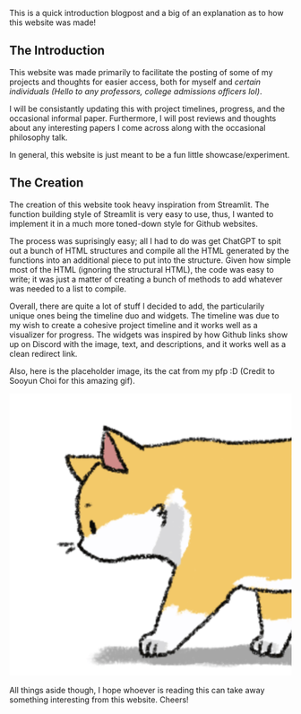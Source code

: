 This is a quick introduction blogpost and a big of an explanation as to how this website was made!

## The Introduction

This website was made primarily to facilitate the posting of some of my projects and thoughts for easier access, both for myself and *certain individuals (Hello to any professors, college admissions officers lol)*. 

I will be consistantly updating this with project timelines, progress, and the occasional informal paper. Furthermore, I will post reviews and thoughts about any interesting papers I come across along with the occasional philosophy talk.

In general, this website is just meant to be a fun little showcase/experiment.

## The Creation

The creation of this website took heavy inspiration from Streamlit. The function building style of Streamlit is very easy to use, thus, I wanted to implement it in a much more toned-down style for Github websites. 

The process was suprisingly easy; all I had to do was get ChatGPT to spit out a bunch of HTML structures and compile all the HTML generated by the functions into an additional piece to put into the structure. Given how simple most of the HTML (ignoring the structural HTML), the code was easy to write; it was just a matter of creating a bunch of methods to add whatever was needed to a list to compile.

Overall, there are quite a lot of stuff I decided to add, the particularily unique ones being the timeline duo and widgets. The timeline was due to my wish to create a cohesive project timeline and it works well as a visualizer for progress. The widgets was inspired by how Github links show up on Discord with the image, text, and descriptions, and it works well as a clean redirect link.

Also, here is the placeholder image, its the cat from my pfp :D (Credit to Sooyun Choi for this amazing gif).

![Placeholder Pic](images/placeholder.png "Placeholder Pic")

All things aside though, I hope whoever is reading this can take away something interesting from this website. Cheers!